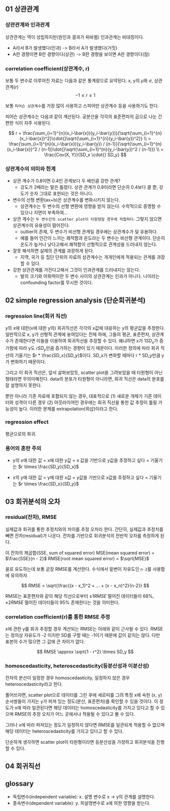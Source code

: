 <!-- @import "[TOC]" {cmd="toc" depthFrom=1 depthTo=6 orderedList=false} -->

<!-- code_chunk_output -->
<!-- /code_chunk_output -->

## 01 상관관계

### 상관관계와 인과관계

상관관계는 역이 성립하지만(원인과 결과가 뒤바뀜) 인과관계는 비대칭이다.

- A라서 B가 발생했다(인과) -> B라서 A가 발생했다(거짓)
- A란 경향이면 B란 경향이다(상관) -> B란 경향을 보이면 A란 경향이다(참)

### correlation coefficient(상관계수, r)

보통 두 변수로 이루어진 자료는 다음과 같은 통계량으로 요약된다.
x, y의 $\mu$와 $\sigma$, 상관관계($r$)
$$ -1 \leq r \leq 1 $$

보통 `피어슨 상관계수`를 가장 많이 사용하고 스피어만 상관계수 등을 사용하기도 한다.

피어슨 상관계수는 다음과 같이 계산된다. 공분산을 각각의 표준편차의 곱으로 나눈 간편한 식이 자주 사용된다.

$$
r = \frac{\sum_{i=1}^{n}(x_i-\bar{x})(y_i-\bar{y})}{\sqrt{\sum_{i=1}^{n}(x_i-\bar{x})^2}\cdot{}\sqrt{\sum_{i=1}^{n}(y_i-\bar{y})^2}} \\
  = \frac{\sum_{i=1}^{n}(x_i-\bar{x})(y_i-\bar{y}) / (n-1)}{\sqrt{\sum_{i=1}^{n}(x_i-\bar{x})^2 / (n-1)}\dot{}\sqrt{\sum_{i=1}^{n}(y_i-\bar{y})^2 / (n-1)}} \\
  = \frac{Cov(X, Y)}{SD_x \cdot{} SD_y}
$$

### 상관계수의 의미와 한계

- 상관 계수가 0.8이면 0.4인 관계보다 두 배만큼 강한 관계?
  - 강도가 2배라는 말은 틀렸다. 상관 관계가 0.8이라면 단순히 0.4보다 클 뿐, 강도가 숫자 그대로 표현되는 것은 아니다.
- 변수의 선형 변환(ax+b)은 상관계수를 변화시키지 않는다.
  - 상관계수는 두 변수의 선형 변환에 영향을 받지 않는다. 수학적으로 증명할 수 있으나 지면이 부족하여...
- 상관 계수는 `두 변수간의 scatter plot이 타원형일 경우에 적합하다`. 그렇지 않으면 상관계수의 유용성이 떨어진다.
  - outlier의 존재, 두 변수가 비선형 관계일 경우에는 상관계수가 덜 유용하다.
  - 예를 들어 인간이 느끼는 쾌적함과 온도라는 두 변수는 비선형 관계이다. 단순히 온도가 높거나 낮다고해서 쾌적함이 선형적으로 관계성을 드러내지 않는다.
- 잘못 해석하면 실제의 관계를 과장하게 된다.
  - 지역, 국가 등 집단 단위의 자료의 상관계수는 개개인에게 적용되는 관계를 과장할 수 있다.
- 강한 상관관계를 가진다고해서 그것이 인과관계를 드러내지는 않는다.
  - 발의 크기와 어휘력이란 두 변수 사이의 상관관계는 인과가 아니다. 나이라는 confounding factor를 무시한 것이다.

## 02 simple regression analysis (단순회귀분석)

### regression line(회귀 직선)

y의 x에 대한(x에 대한 y의) 회귀직선은 각각의 x값에 대응하는 y의 평균값을 추정한다.
일반적으로 x, y가 선형적 관계에 놓여있다는 전제 하에, 그들의 평균, 표준편차, 상관계수가 존재한다면 이들을 이용하여 회귀직선을 추정할 수 있다. 왜냐하면 x가 $1 SD_x$가 증가함에 따라 y도 $r SD_y$만큼 증가하는 경향이 있기 때문이다.
이러한 정의에 따라 회귀 직선의 기울기는 $r * \frac{SD_x}{SD_y}$이다. SD_x가 변화할 때마다 r \* SD_y만큼 y가 변화하기 때문이다.

그리고 이 회귀 직선은, 앞서 살펴보았듯, scatter plot을 그려보았을 때 타원형이 아닌 형태라면 무의미해진다.
data의 분포가 타원형이 아니라면, 회귀 직선은 data의 분포를 잘 설명하지 못한다.

뿐만 아니라 기존 자료에 포함되지 않는 경우, 대표적으로 (1) 새로운 개체가 기존 데이터와 성격이 다른 경우 (2) 아웃라이어인 경우에는 회귀 직선을 통한 값 추정이 틀릴 가능성이 높다. 이러한 문제를 extrapolation(외삽)이라고 한다.

### regression effect

평균으로의 회귀.

### 용어의 혼란 주의

- y의 x에 대한 값 = x에 대한 y값 = x 값을 기반으로 y값을 추정하고 싶다 = 기울기는 $r \times \frac{SD_y}{SD_x}$

- x의 y에 대한 값 = y에 대한 x값 = y값을 기반으로 x값을 추정하고 싶다 = 기울기는 $r \times \frac{SD_x}{SD_y}$

## 03 회귀분석의 오차

### residual(잔차), RMSE

실제값과 회귀를 통한 추정치와의 차이를 추정 오차라 한다. 간단히, 실제값과 추정치를 빼면 잔차(residual)가 나온다.
잔차를 기반으로 회귀분석의 전반적 오차를 측정하게 된다.

이 잔차의 제곱합(SSE, sum of squared error)
MSE(mean squared error) = $\frac{SSE}{n - 2}$
RMSE(root mean squared error) = $\sqrt{MSE}$

꼴로 유도하는데 보통 곧장 RMSE를 계산한다. 수식에서 밑변이 자유도인 `n-2`를 사용함에 유의하자.

$$
RMSE = \sqrt{\frac{(x - x_1)^2 + ... + (x - x_n)^2}{n-2}}
$$

RMSE는 표준편차와 같이 해당 직선으로부터 $\pm 1 RMSE$ 떨어진 데이터들이 68%, $\pm 2 RMSE$ 떨어진 데이터들이 95% 존재한다는 것을 의미한다.

### correlation coefficient(r)를 통한 RMSE 추정

x에 관한 y를 회귀 추정할 경우 계산되는 RMSE는 아래와 같이 근사될 수 있다.
RMSE는 정의상 자유도가 -2 이지만 SD를 구할 때는 -1이기 때문에 값이 같지는 않다. 다만 표본의 수가 많으면 그 값에 큰 차이가 없다.

$$
RMSE \approx \sqrt{1 - r^2} \times SD_y
$$

### homoscedasticity, heteroscedasticity(등분산성과 이분산성)

잔차의 분산이 일정한 경우 homoscedasticity, 일정하지 않은 경우 heteroscedasticity라고 한다.

풀어쓰자면, scatter plot으로 데이터를 그린 후에 세로띠를 그려 특정 x에 속한 (x, y) 순서쌍들이 가지는 y가 퍼져 있는 정도(분산, 표준편차)를 확인할 수 있을 것이다. 이 정도가 x에 따라 일관된다면 해당 데이터는 homoscedasticity를 가지고 있다고 할 수 있으며 RMSE의 추정 오차가 어느 곳에서나 적용될 수 있다고 볼 수 있다.

그러나 x에 따라 퍼져있는 정도가 일정하지 않다면 RMSE를 일관되게 적용할 수 없으며 해당 데이터는 heteroscedasticity를 가지고 있다고 할 수 있다.

단순하게 생각하면 scatter plot이 타원형이라면 등분산성을 가정하고 회귀분석을 진행할 수 있다.

## 04 회귀직선

## glossary

- 독립변수(independent variable): x. 설명 변수로 x -> y의 관계를 설명한다.
- 종속변수(dependent variable): y. 피설명변수로 x에 의한 영향을 받는다.
